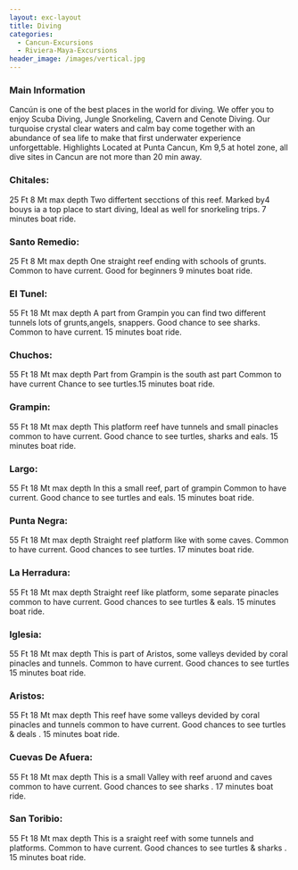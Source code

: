 ```yaml
---
layout: exc-layout
title: Diving
categories:
  - Cancun-Excursions
  - Riviera-Maya-Excursions
header_image: /images/vertical.jpg
---
```

### Main Information

Cancún is one of the best places in the world for diving. We offer you to enjoy Scuba Diving, Jungle Snorkeling, Cavern and Cenote Diving. Our turquoise crystal clear waters and calm bay come together with an abundance of sea life to make that first underwater experience unforgettable.
Highlights
Located at Punta Cancun, Km 9,5 at hotel zone, all dive sites in Cancun are not more than 20 min away.

### Chitales:

25 Ft 8 Mt max depth
Two differtent secctions of this reef.
Marked by4 bouys ia a top place to start diving, Ideal as well for snorkeling trips.
7 minutes boat ride.

### Santo Remedio:

25 Ft 8 Mt max depth
One straight reef ending with schools of grunts.
Common to have current.
Good for beginners 9 minutes boat ride.

### El Tunel:

55 Ft 18 Mt max depth
A part from Grampin you can find two different tunnels lots of grunts,angels, snappers.
Good chance to see sharks.
Common to have current.
15 minutes boat ride.

### Chuchos:

55 Ft 18 Mt max depth
Part from Grampin is the south ast part
Common to have current
Chance to see turtles.15 minutes boat ride.

### Grampin:

55 Ft 18 Mt max depth
This platform reef have tunnels and small pinacles common to have current.
Good chance to see turtles, sharks and eals.
15 minutes boat ride.

### Largo:

55 Ft 18 Mt max depth
In this a small reef, part of grampin
Common to have current.
Good chance to see turtles and eals.
15 minutes boat ride.

### Punta Negra:

55 Ft 18 Mt max depth
Straight reef platform like with some caves.
Common to have current.
Good chances to see turtles.
17 minutes boat ride.

### La Herradura:

55 Ft 18 Mt max depth
Straight reef like platform, some separate pinacles common to have current.
Good chances to see turtles & eals.
15 minutes boat ride.

### Iglesia:

55 Ft 18 Mt max depth
This is part of Aristos, some valleys devided by coral pinacles and tunnels.
Common to have current.
Good chances to see turtles
15 minutes boat ride.

### Aristos:

55 Ft 18 Mt max depth
This reef have some valleys devided by coral pinacles and tunnels common to have current.
Good chances to see turtles & deals .
15 minutes boat ride.

### Cuevas De Afuera:

55 Ft 18 Mt max depth
This is a small Valley with reef aruond and caves common to have current.
Good chances to see sharks .
17 minutes boat ride.

### San Toribio:

55 Ft 18 Mt max depth
This is a sraight reef with some tunnels and platforms.
Common to have current.
Good chances to see turtles & sharks .
15 minutes boat ride.